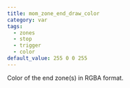 ```yaml
---
title: mom_zone_end_draw_color
category: var
tags:
  - zones
  - stop
  - trigger
  - color
default_value: 255 0 0 255
---
```


Color of the end zone(s) in RGBA format.

